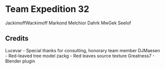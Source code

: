 # Team Expedition 32
JackimoffWackimoff
Markond
Melchior Dahrk
MwGek
Seelof

## Credits
Lucevar - Special thanks for consulting, honorary team member
DJMaesen - Red-leaved tree model
zackg - Red leaves source texture
Greatness7 - Blender plugin